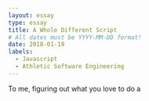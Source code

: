```yaml
---
layout: essay
type: essay
title: A Whole Different Script 
# All dates must be YYYY-MM-DD format!
date: 2018-01-19
labels:
  - Javascript
  - Athletic Software Engineering
---
```


To me, figuring out what you love to do a

